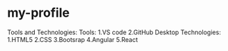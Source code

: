 
# my-profile


Tools and Technologies:
Tools:
 1.VS code
 2.GitHub Desktop
 Technologies:
 1.HTML5
 2.CSS
 3.Bootsrap
 4.Angular
 5.React
